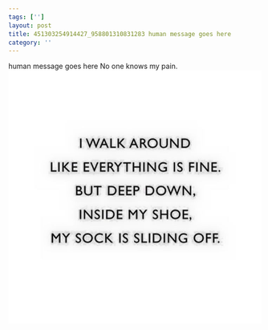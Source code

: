 ```yaml
---
tags: ['']
layout: post
title: 451303254914427_958801310831283 human message goes here
category: ''
---
```

human message goes here
No one knows my pain.
![451303254914427_958801310831283](/uploads/2015-5-23-451303254914427_958801310831283-human-message-goes-here.jpg)
